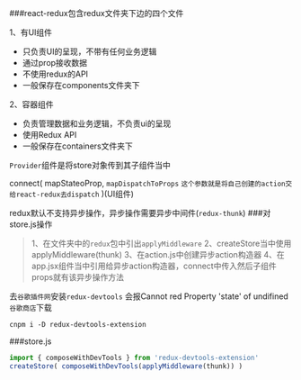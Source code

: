 ###react-redux包含redux文件夹下边的四个文件  

1、有UI组件
- 只负责UI的呈现，不带有任何业务逻辑
- 通过prop接收数据
- 不使用redux的API
- 一般保存在components文件夹下

2、容器组件
+ 负责管理数据和业务逻辑，不负责ui的呈现
+ 使用Redux API
+ 一般保存在containers文件夹下

`Provider`组件是将store对象传到其子组件当中

connect(
  mapStateoProp,
  `mapDispatchToProps`
  `这个参数就是将自己创建的action交给react-redux去dispatch`
)(UI组件)

redux默认不支持异步操作，异步操作需要异步中间件(`redux-thunk`)
###对store.js操作
>1、在文件夹中的`redux`包中引出`applyMiddleware`
>2、createStore当中使用applyMiddleware(thunk)
>3、在action.js中创建异步action构造器
>4、在app.jsx组件当中引用给异步action构造器，connect中传入然后子组件props就有该异步操作方法

去`谷歌插件网`安装`redux-devtools`  会报Cannot red Property 'state' of undifined
`谷歌商店`下载
```node 
cnpm i -D redux-devtools-extension  
```
###store.js 
```javascript
import { composeWithDevTools } from 'redux-devtools-extension'
createStore( composeWithDevTools(applyMiddleware(thunk)) )
```